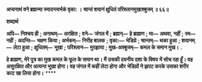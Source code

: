 **अप्यनाथं वने ब्रह्मन्मा स्मादन्त्यर्भकं वृका: ।** **श्रान्तं शयानं क्षुधितं परिश्लानमुखाश्बुजम् ॥ ६६॥** 

**शब्दार्थ** 

**अपि—** **निश्चय ही** **; अनाथम्—** **अरक्षित** **; वने—** **जंगल में** **; ब्रह्मन्—** **हे ब्राह्मण** **; मा—** **अथवा, नहीं** **; स्म—** **नहीं** **; अदन्ति—** **भक्षण** **किया** **; अर्भकम्—** **निरीह बालक** **; वृका:—** **भेडिय़े** **; श्रान्तम्—** **थका हुआ** **; शयानम्—** **लेटा हुआ** **; क्षुधितम्—** **भूखा** **; परिश्लान—** **मुरझाया** **; मुख-अश्बुजम्—** **कमल के समान मुख।** **.** 

**हे ब्राह्मण, मेरे पुत्र का मुख कमल के फूल के समान था। मैं उसकी दयनीय दशा के विषय** **में सोच रहा हूँ। वह असुरक्षित और अत्यन्त भूखा होगा। वह जंगल में कहीं लेटा होगा और** **भेडिय़ों ने झपट करके उसका शरीर काट खा लिया होगा।** **** 